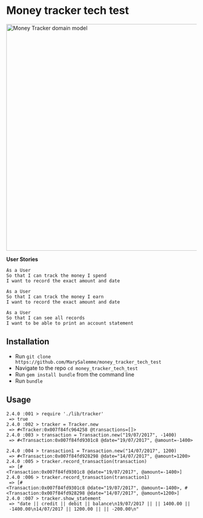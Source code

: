 # Money tracker tech test

<img src="http://i.imgur.com/7dlpZgR.png" alt="Money Tracker domain model" style="width: 600px;"/>   

**User Stories**
```
As a User
So that I can track the money I spend
I want to record the exact amount and date

As a User
So that I can track the money I earn
I want to record the exact amount and date

As a User
So that I can see all records
I want to be able to print an account statement
```
## Installation

- Run `git clone https://github.com/MarySalemme/money_tracker_tech_test`
- Navigate to the repo `cd money_tracker_tech_test`
- Run `gem install bundle` from the command line
- Run `bundle`

## Usage
```
2.4.0 :001 > require './lib/tracker'
 => true
2.4.0 :002 > tracker = Tracker.new
 => #<Tracker:0x007f84fc964258 @transactions=[]>
2.4.0 :003 > transaction = Transaction.new("19/07/2017", -1400)
 => #<Transaction:0x007f84fd9301c8 @date="19/07/2017", @amount=-1400>

2.4.0 :004 > transaction1 = Transaction.new("14/07/2017", 1200)
 => #<Transaction:0x007f84fd928298 @date="14/07/2017", @amount=1200>
2.4.0 :005 > tracker.record_transaction(transaction)
 => [#<Transaction:0x007f84fd9301c8 @date="19/07/2017", @amount=-1400>]
2.4.0 :006 > tracker.record_transaction(transaction1)
 => [#<Transaction:0x007f84fd9301c8 @date="19/07/2017", @amount=-1400>, #<Transaction:0x007f84fd928298 @date="14/07/2017", @amount=1200>]
2.4.0 :007 > tracker.show_statement
 => "date || credit || debit || balance\n19/07/2017 || || 1400.00 || -1400.00\n14/07/2017 || 1200.00 || || -200.00\n"
```
